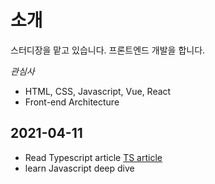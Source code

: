 # 소개

스터디장을 맡고 있습니다. 프론트엔드 개발을 합니다.

*관심사*
- HTML, CSS, Javascript, Vue, React
- Front-end Architecture

## 2021-04-11

- Read Typescript article [TS article](https://heropy.blog/2020/01/27/typescript)
- learn Javascript deep dive 
